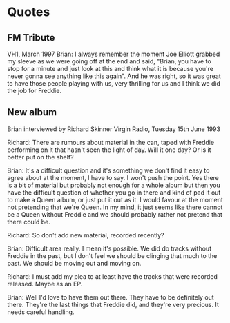 Quotes
======

FM Tribute
----------

VH1, March 1997
Brian: I always remember the moment Joe Elliott grabbed my sleeve as we were going off at the end and said, "Brian, you have to stop for a minute and just look at this and think what it is because you're never gonna see anything like this again". And he was right, so it was great to have those people playing with us, very thrilling for us and I think we did the job for Freddie.

New album
---------

Brian interviewed by Richard Skinner
Virgin Radio, Tuesday 15th June 1993

Richard: There are rumours about material in the can, taped with Freddie performing on it that hasn't seen the light of day. Will it one day? Or is it better put on the shelf?

Brian: It's a difficult question and it's something we don't find it easy to agree about at the moment, I have to say. I won't push the point. Yes there is a bit of material but probably not enough for a whole album but then you have the difficult question of whether you go in there and kind of pad it out to make a Queen album, or just put it out as it. I would favour at the moment not pretending that we're Queen. In my mind, it just seems like there cannot be a Queen without Freddie and we should probably rather not pretend that there could be.

Richard: So don't add new material, recorded recently?

Brian: Difficult area really. I mean it's possible. We did do tracks without Freddie in the past, but I don't feel we should be clinging that much to the past. We should be moving out and moving on.

Richard: I must add my plea to at least have the tracks that were recorded released. Maybe as an EP.

Brian: Well I'd love to have them out there. They have to be definitely out there. They're the last things that Freddie did, and they're very precious. It needs careful handling.